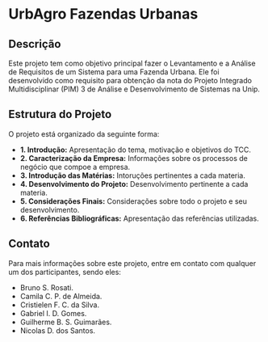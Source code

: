 # UrbAgro Fazendas Urbanas

## Descrição
Este projeto tem como objetivo principal fazer o Levantamento e a Análise de Requisitos de um Sistema para uma Fazenda Urbana. Ele foi desenvolvido como requisito para obtenção da nota do Projeto Integrado Multidisciplinar (PIM) 3 de Análise e Desenvolvimento de Sistemas na Unip.

## Estrutura do Projeto
O projeto está organizado da seguinte forma:
- **1. Introdução:** Apresentação do tema, motivação e objetivos do TCC.
- **2. Caracterização da Empresa:** Informações sobre os processos de negócio que compoe a empresa.
- **3. Introdução das Matérias:** Intoruções pertinentes a cada materia.
- **4. Desenvolvimento do Projeto:** Desenvolvimento pertinente a cada materia.
- **5. Considerações Finais:** Considerações sobre todo o projeto e seu desenvolvimento.
- **6. Referências Bibliográficas:** Apresentação das referências utilizadas.

## Contato
Para mais informações sobre este projeto, entre em contato com qualquer um dos participantes, sendo eles:
- Bruno S. Rosati.
- Camila C. P. de Almeida.
- Cristielen F. C. da Silva.
- Gabriel I. D. Gomes.
- Guilherme B. S. Guimarães.
- Nicolas D. dos Santos.
